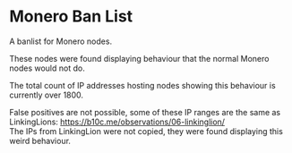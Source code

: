# Monero Ban List

A banlist for Monero nodes.

These nodes were found displaying behaviour that the normal Monero nodes would not do.

The total count of IP addresses hosting nodes showing this behaviour is currently over 1800.

False positives are not possible, some of these IP ranges are the same as LinkingLions: https://b10c.me/observations/06-linkinglion/  
The IPs from LinkingLion were not copied, they were found displaying this weird behaviour.
